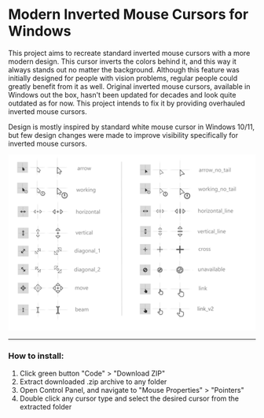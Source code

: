 # Modern Inverted Mouse Cursors for Windows

This project aims to recreate standard inverted mouse cursors with a more modern design. This cursor inverts the colors behind it, and this way it always stands out no matter the background. Although this feature was initially designed for people with vision problems, regular people could greatly benefit from it as well. Original inverted mouse cursors, available in Windows out the box, hasn't been updated for decades and look quite outdated as for now. This project intends to fix it by providing overhauled inverted mouse cursors. 

Design is mostly inspired by standard white mouse cursor in Windows 10/11, but few design changes were made to improve visibility specifically for inverted mouse cursors. 

<img src="./screenshots/all_cursors.png">

---

### How to install: 
1. Click green button "Code" > "Download ZIP"
2. Extract downloaded .zip archive to any folder
3. Open Control Panel, and navigate to "Mouse Properties" > "Pointers"
4. Double click any cursor type and select the desired cursor from the extracted folder
